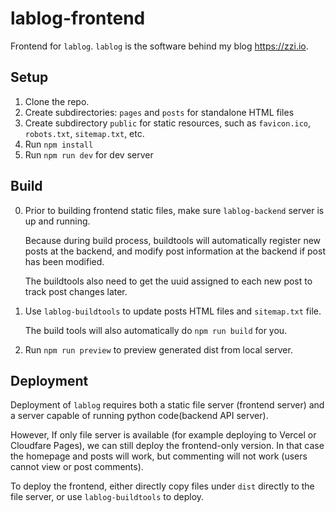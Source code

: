 # lablog-frontend

Frontend for `lablog`.
`lablog` is the software behind my blog https://zzi.io.

## Setup

1. Clone the repo.
2. Create subdirectories: `pages` and `posts` for standalone HTML files
3. Create subdirectory `public` for static resources, such as `favicon.ico`, `robots.txt`, `sitemap.txt`, etc.
4. Run `npm install`
5. Run `npm run dev` for dev server

## Build

0. Prior to building frontend static files, make sure `lablog-backend` server is up and running.

    Because during build process, buildtools will automatically register new posts at the backend, and modify post information at the backend if post has been modified.

    The buildtools also need to get the uuid assigned to each new post to track post changes later.

1. Use `lablog-buildtools` to update posts HTML files and `sitemap.txt` file.

    The build tools will also automatically do `npm run build` for you.

2. Run `npm run preview` to preview generated dist from local server.

## Deployment

Deployment of `lablog` requires both a static file server (frontend server) and a server capable of running python code(backend API server).

However, If only file server is available (for example deploying to Vercel or Cloudfare Pages), we can still deploy the frontend-only version. 
In that case the homepage and posts will work, but commenting will not work (users cannot view or post comments).

To deploy the frontend, either directly copy files under `dist` directly to the file server, or use `lablog-buildtools` to deploy.
